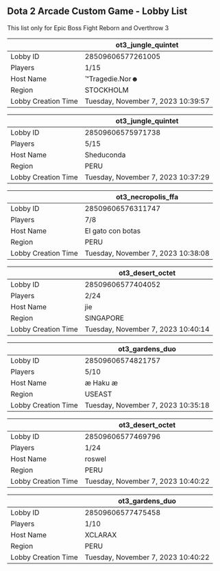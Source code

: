 ## Dota 2 Arcade Custom Game - Lobby List

This list only for Epic Boss Fight Reborn and Overthrow 3

|  | ot3_jungle_quintet |
| ------ | ------ |
| Lobby ID | 28509606577261005 |
| Players | 1/15 |
| Host Name | ™Tragedie.Nor☻ |
| Region | STOCKHOLM |
| Lobby Creation Time | Tuesday, November 7, 2023 10:39:57 |


|  | ot3_jungle_quintet |
| ------ | ------ |
| Lobby ID | 28509606575971738 |
| Players | 5/15 |
| Host Name | Sheduconda |
| Region | PERU |
| Lobby Creation Time | Tuesday, November 7, 2023 10:37:29 |


|  | ot3_necropolis_ffa |
| ------ | ------ |
| Lobby ID | 28509606576311747 |
| Players | 7/8 |
| Host Name | El gato con botas |
| Region | PERU |
| Lobby Creation Time | Tuesday, November 7, 2023 10:38:08 |


|  | ot3_desert_octet |
| ------ | ------ |
| Lobby ID | 28509606577404052 |
| Players | 2/24 |
| Host Name | jie |
| Region | SINGAPORE |
| Lobby Creation Time | Tuesday, November 7, 2023 10:40:14 |


|  | ot3_gardens_duo |
| ------ | ------ |
| Lobby ID | 28509606574821757 |
| Players | 5/10 |
| Host Name | æ Haku æ |
| Region | USEAST |
| Lobby Creation Time | Tuesday, November 7, 2023 10:35:18 |


|  | ot3_desert_octet |
| ------ | ------ |
| Lobby ID | 28509606577469796 |
| Players | 1/24 |
| Host Name | roswel |
| Region | PERU |
| Lobby Creation Time | Tuesday, November 7, 2023 10:40:22 |


|  | ot3_gardens_duo |
| ------ | ------ |
| Lobby ID | 28509606577475458 |
| Players | 1/10 |
| Host Name | XCLARAX |
| Region | PERU |
| Lobby Creation Time | Tuesday, November 7, 2023 10:40:22 |



